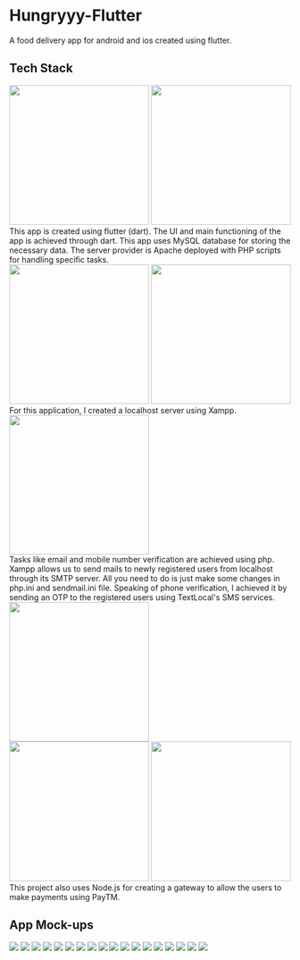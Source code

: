 # Hungryyy-Flutter

A food delivery app for android and ios created using flutter.

## Tech Stack

<img src="https://github.com/harshh3010/Hungryyy/blob/master/TechStack/flutter-logo.png" width="250px">
<img src="https://github.com/harshh3010/Hungryyy/blob/master/TechStack/dart-logo.png" width="250px">
<br>
This app is created using flutter (dart). The UI and main functioning of the app is achieved through dart. This app uses MySQL database for storing the necessary data. The server provider is Apache deployed with PHP scripts for handling specific tasks.
<br>
<img src="https://github.com/harshh3010/Hungryyy/blob/master/TechStack/mysql-logo.png" width="250px">
<img src="https://github.com/harshh3010/Hungryyy/blob/master/TechStack/php-logo.png" width="250px">
<br>
For this application, I created a localhost server using Xampp.
<br>
<img src="https://github.com/harshh3010/Hungryyy/blob/master/TechStack/xampp-logo.png" width="250px">
<br>
Tasks like email and mobile number verification are achieved using php. Xampp allows us to send mails to newly registered users from localhost through its SMTP server. All you need to do is just make some changes in php.ini and sendmail.ini file.
Speaking of phone verification, I achieved it by sending an OTP to the registered users using TextLocal's SMS services.
<br>
<img src="https://github.com/harshh3010/Hungryyy/blob/master/TechStack/textlocal-logo.png" width="250px">
<br>
<img src="https://github.com/harshh3010/Hungryyy/blob/master/TechStack/nodejs-logo.png" width="250px">
<img src="https://github.com/harshh3010/Hungryyy/blob/master/TechStack/paytm-logo.png" width="250px">
<br>
This project also uses Node.js for creating a gateway to allow the users to make payments using PayTM. 


## App Mock-ups
<img src="https://github.com/harshh3010/Hungryyy/blob/master/AppScreenshots/SplashScreen.png">
<img src="https://github.com/harshh3010/Hungryyy/blob/master/AppScreenshots/LoginScreen.png">
<img src="https://github.com/harshh3010/Hungryyy/blob/master/AppScreenshots/RegistrationScreen.png">
<img src="https://github.com/harshh3010/Hungryyy/blob/master/AppScreenshots/PhoneVerification.png">
<img src="https://github.com/harshh3010/Hungryyy/blob/master/AppScreenshots/NavigationScreen.png">
<img src="https://github.com/harshh3010/Hungryyy/blob/master/AppScreenshots/HomeScreen.png">
<img src="https://github.com/harshh3010/Hungryyy/blob/master/AppScreenshots/DishScreen.png">
<img src="https://github.com/harshh3010/Hungryyy/blob/master/AppScreenshots/FilterSheet.png">
<img src="https://github.com/harshh3010/Hungryyy/blob/master/AppScreenshots/FilteredDishes.png">
<img src="https://github.com/harshh3010/Hungryyy/blob/master/AppScreenshots/SearchFilter.png">
<img src="https://github.com/harshh3010/Hungryyy/blob/master/AppScreenshots/AllRestaurantsScreen.png">
<img src="https://github.com/harshh3010/Hungryyy/blob/master/AppScreenshots/RestaurantScreen.png">
<img src="https://github.com/harshh3010/Hungryyy/blob/master/AppScreenshots/CartScreen.png">
<img src="https://github.com/harshh3010/Hungryyy/blob/master/AppScreenshots/BillingScreen.png">
<img src="https://github.com/harshh3010/Hungryyy/blob/master/AppScreenshots/PayTMScreen.png">
<img src="https://github.com/harshh3010/Hungryyy/blob/master/AppScreenshots/OrdersScreen.png">
<img src="https://github.com/harshh3010/Hungryyy/blob/master/AppScreenshots/MapScreen.png">
<img src="https://github.com/harshh3010/Hungryyy/blob/master/AppScreenshots/AddressScreen.png">
